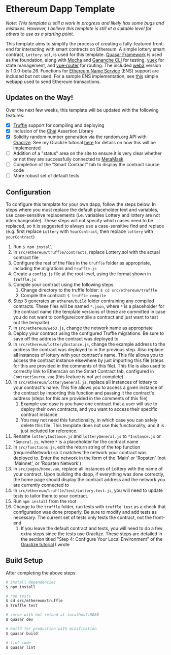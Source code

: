 # Ethereum Dapp Template
*Note: This template is still a work in progress and likely has some bugs and mistakes. However, I believe this template is still at a suitable level for others to use as a starting point.*

This template aims to simplify the process of creating a fully-featured front-end for interacting with smart contracts on Ethereum. A simple lottery smart contract, `Lottery.sol`, is used for this template. [Quasar Framework](https://github.com/quasarframework/quasar) is used as the foundation, along with [Mocha](https://github.com/mochajs/mocha) and [Gananche CLI](https://github.com/trufflesuite/ganache-cli) for testing, [vuex](https://github.com/vuejs/vuex) for state management, and [vue-router](https://github.com/vuejs/vue-router) for routing. The included [web3](https://github.com/ethereum/web3.js) version is 1.0.0-beta.26. Functions for [Ethereum Name Service](https://ens.domains/) (ENS) support are included but not used. For a sample ENS implementation, see [this](https://github.com/mds1/send-eth-tx) simple webapp used to send Ethereum transactions.

## Updates on the Way!
Over the next few weeks, this template will be updated with the following features:
* [x] [Truffle](http://truffleframework.com/) support for compiling and deploying
* [x] Inclusion of the [Chai](http://www.chaijs.com/) Assertion Library
* [x] Solidity random number generation via the random.org API with [Oraclize](http://www.oraclize.it/). See my Oraclize tutorial [here](https://medium.com/@msolomon44/using-apis-in-your-ethereum-smart-contract-with-oraclize-95656434292e) for details on how this will be implemented
* [ ] Addition of a "status" area on the site to ensure it is very clear whether or not they are successfully connected to [MetaMask](https://metamask.io/)
* [ ] Completion of the "Smart Contract" tab to display the contract source code
* [ ] More robust set of default tests

## Configuration
To configure this template for your own dapp, follow the steps below. In steps where you must replace the default placeholder text and variables, use case-sensitive replacements (i.e. variables Lottery and lottery are not interchangeable). These steps will not specify which cases need to be replaced, so it is suggested to always use a case-sensitive find and replace (e.g. first replace `Lottery` with `YourContract`, then replace `lottery` with `yourContract`)

1. Run `$ npm install`
2. In `src/ethereum/truffle/contracts`, replace Lottery.sol with the actual contract file
3. Configure the rest of the files in the `truffle` folder as appropriate, including the migrations and `truffle.js`
4. Create a `config.js` file at the root level, using the format shown in `truffle.js`
5. Compile your contract using the following steps:
    1. Change directory to the truffle folder: `$ cd src/ethereum/truffle`
    2. Compile the contract: `$ truffle compile`
6. Step 3 generates an `etherem/build` folder contraining any compiled contracts. These files will be named `*.json`, where `*` is a placeholder for the contract name (the template versions of these are committed in case you do not want to configure/compile a contract and just want to test out the tempalte)
7. In `src/ethereum/web3.js`, change the network name as appropriate
8. Deploy your contract using the configured Truffle migrations. Be sure to save off the address the contract was deployed to
9. In `src/ethereum/lotteryInstance.js`, change the example address to the address the contract was deployed to in the previous step. Also replace all instances of lottery with your contract's name. This file allows you to access the contract instance elsewhere by just importing this file (steps for this are provided in the comments of this file). This file is also used to correctly link to Etherscan on the Smart Contract tab, configured in `ContractSource.vue` (this feature is not yet complete)
10. In `src/ethereum/lotteryGeneral.js`, replace all instances of lottery to your contract's name. This file allows you to access a given instance of the contract by importing this function and passing it the contract's address (steps for this are provided in the comments of this file)
    1. Example use case is you have one contract that a user will use to deploy their own contracts, and you want to access their specific contract instance
    2. You may not need this functionality, in which case you can safely delete this file. This template does not use this functionality, and it is just included for reference.
11. Rename `lotteryInstance.js` and `lotteryGeneral.js` to `*Instance.js` or `*General.js`, where `*` is a placeholder for the contract name
12. In `src/functions.js`, edit the return string of the top function (requiredNetwork) so it matches the network your contract was deployed to. Enter the network in the form of the 'Main' or 'Ropsten' (not 'Mainnet', or 'Ropsten Network')
13. In `src/pages/Home.vue`, replace all instances of Lottery with the name of your contract. Upon building the dapp, if everything was done correctly, the home page should display the contract address and the network you are currently connected to
14. In `src/ethereum/truffle/test/Lottery.test.js`, you will need to update tests to tailor them to your contract.
15. Run `npm install` from the root
16. Change to the `truffle` folder, run tests with `truffle test` as a check that configuration was done properly. Be sure to modify and add tests as necessary. The current set of tests only tests the contract, not the front-end
    1. If you leave the default contract and tests, you will need to do a few extra steps since the tests use Oraclize. These steps are detailed in the section titled "Step 4: Configure Your Local Environment" of the [Oraclize tutorial](https://medium.com/coinmonks/using-apis-in-your-ethereum-smart-contract-with-oraclize-95656434292e) I wrote


## Build Setup
After completing the above steps:
``` bash
# install dependencies
$ npm install

# run tests
$ cd src/ethereum/truffle
$ truffle test

# serve with hot reload at localhost:8080
$ quasar dev

# build for production with minification
$ quasar build

# lint code
$ quasar lint
```
